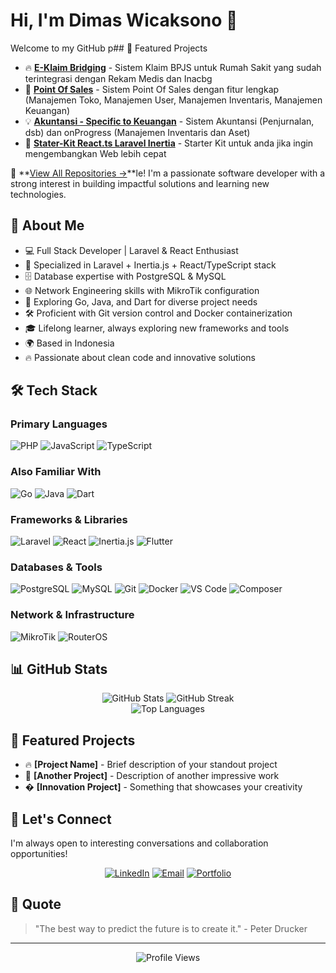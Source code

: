 # Hi, I'm Dimas Wicaksono 👋

Welcome to my GitHub p## 🚧 Featured Projects
- 🔥 **[E-Klaim Bridging](https://github.com/dimaswi/eklaim-new)** - Sistem Klaim BPJS untuk Rumah Sakit yang sudah terintegrasi dengan Rekam Medis dan Inacbg
- 🌟 **[Point Of Sales](https://github.com/dimaswi/pos)** - Sistem Point Of Sales dengan fitur lengkap (Manajemen Toko, Manajemen User, Manajemen Inventaris, Manajemen Keuangan)
- 💡 **[Akuntansi - Specific to Keuangan](https://github.com/dimaswi/akuntansi)** - Sistem Akuntansi (Penjurnalan, dsb) dan onProgress (Manajemen Inventaris dan Aset)
- 📱 **[Stater-Kit React.ts Laravel Inertia](https://github.com/dimaswi/laravel-12-react-starter-kits)** - Starter Kit untuk anda jika ingin mengembangkan Web lebih cepat

📂 **[View All Repositories →](https://github.com/dimaswi?tab=repositories)**le! I'm a passionate software developer with a strong interest in building impactful solutions and learning new technologies.

## 🚀 About Me
- 💻 Full Stack Developer | Laravel & React Enthusiast
- 🎯 Specialized in Laravel + Inertia.js + React/TypeScript stack
- 🗄️ Database expertise with PostgreSQL & MySQL
- 🌐 Network Engineering skills with MikroTik configuration
- 🚀 Exploring Go, Java, and Dart for diverse project needs
- 🛠️ Proficient with Git version control and Docker containerization
- 🎓 Lifelong learner, always exploring new frameworks and tools
- 🌍 Based in Indonesia
- 🔥 Passionate about clean code and innovative solutions

## 🛠️ Tech Stack
### Primary Languages
![PHP](https://img.shields.io/badge/-PHP-777BB4?style=flat&logo=php&logoColor=white)
![JavaScript](https://img.shields.io/badge/-JavaScript-F7DF1E?style=flat&logo=javascript&logoColor=black)
![TypeScript](https://img.shields.io/badge/-TypeScript-3178C6?style=flat&logo=typescript&logoColor=white)

### Also Familiar With
![Go](https://img.shields.io/badge/-Go-00ADD8?style=flat&logo=go&logoColor=white)
![Java](https://img.shields.io/badge/-Java-007396?style=flat&logo=java&logoColor=white)
![Dart](https://img.shields.io/badge/-Dart-0175C2?style=flat&logo=dart&logoColor=white)

### Frameworks & Libraries
![Laravel](https://img.shields.io/badge/-Laravel-FF2D20?style=flat&logo=laravel&logoColor=white)
![React](https://img.shields.io/badge/-React-61DAFB?style=flat&logo=react&logoColor=black)
![Inertia.js](https://img.shields.io/badge/-Inertia.js-9553E9?style=flat&logo=inertia&logoColor=white)
![Flutter](https://img.shields.io/badge/-Flutter-02569B?style=flat&logo=flutter&logoColor=white)

### Databases & Tools
![PostgreSQL](https://img.shields.io/badge/-PostgreSQL-336791?style=flat&logo=postgresql&logoColor=white)
![MySQL](https://img.shields.io/badge/-MySQL-4479A1?style=flat&logo=mysql&logoColor=white)
![Git](https://img.shields.io/badge/-Git-F05032?style=flat&logo=git&logoColor=white)
![Docker](https://img.shields.io/badge/-Docker-2496ED?style=flat&logo=docker&logoColor=white)
![VS Code](https://img.shields.io/badge/-VS%20Code-007ACC?style=flat&logo=visual-studio-code&logoColor=white)
![Composer](https://img.shields.io/badge/-Composer-885630?style=flat&logo=composer&logoColor=white)

### Network & Infrastructure
![MikroTik](https://img.shields.io/badge/-MikroTik-293239?style=flat&logo=mikrotik&logoColor=white)
![RouterOS](https://img.shields.io/badge/-RouterOS-EE3124?style=flat&logo=mikrotik&logoColor=white)

## 📊 GitHub Stats
<div align="center">
  <img src="https://github-readme-stats.vercel.app/api?username=dimaswi&show_icons=true&theme=radical&hide_border=true" alt="GitHub Stats" />
  <img src="https://github-readme-streak-stats.herokuapp.com/?user=dimaswi&theme=radical&hide_border=true" alt="GitHub Streak" />
</div>

<div align="center">
  <img src="https://github-readme-stats.vercel.app/api/top-langs/?username=dimaswi&layout=compact&theme=radical&hide_border=true" alt="Top Languages" />
</div>

## 🚧 Featured Projects
- 🔥 **[Project Name]** - Brief description of your standout project
- 🌟 **[Another Project]** - Description of another impressive work
- � **[Innovation Project]** - Something that showcases your creativity

## 🤝 Let's Connect
I'm always open to interesting conversations and collaboration opportunities!

<div align="center">
  
[![LinkedIn](https://img.shields.io/badge/-LinkedIn-0077B5?style=for-the-badge&logo=linkedin&logoColor=white)](https://www.linkedin.com/in/dimas-wisnu-wirawan-107ba2192/)
[![Email](https://img.shields.io/badge/-Email-D14836?style=for-the-badge&logo=gmail&logoColor=white)](mailto:dimasw347@gmail.com)
[![Portfolio](https://img.shields.io/badge/-Portfolio-000000?style=for-the-badge&logo=react&logoColor=white)](https://dimaswysnu.com)

</div>

## 💭 Quote
> "The best way to predict the future is to create it." - Peter Drucker

---
<div align="center">
  <img src="https://komarev.com/ghpvc/?username=dimaswi&color=blueviolet&style=flat-square&label=Profile+Views" alt="Profile Views" />
</div>
<!--
**dimaswi/dimaswi** is a ✨ _special_ ✨ repository because its `README.md` (this file) appears on your GitHub profile.
